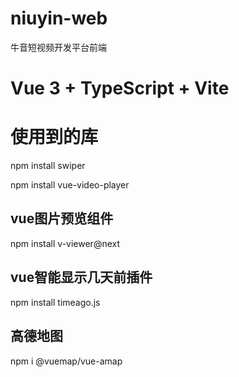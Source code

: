 # niuyin-web
牛音短视频开发平台前端

# Vue 3 + TypeScript + Vite

# 使用到的库

npm install swiper

npm install vue-video-player

## vue图片预览组件
npm install v-viewer@next

## vue智能显示几天前插件
npm install timeago.js

## 高德地图
npm i @vuemap/vue-amap
